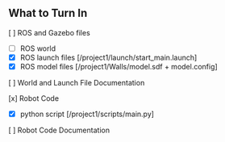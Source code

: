 ## What to Turn In

[ ] ROS and Gazebo files

- [ ] ROS world
- [x] ROS launch files [/project1/launch/start_main.launch]
- [x] ROS model files [/project1/Walls/model.sdf + model.config]

[ ] World and Launch File Documentation

[x] Robot Code

- [x] python script [/project1/scripts/main.py]

[ ] Robot Code Documentation
